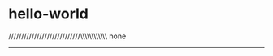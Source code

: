 hello-world
===========
////////////////////////////\\\\\\\\\\\\\\\\\\\\\\\\
none
****************************************************
